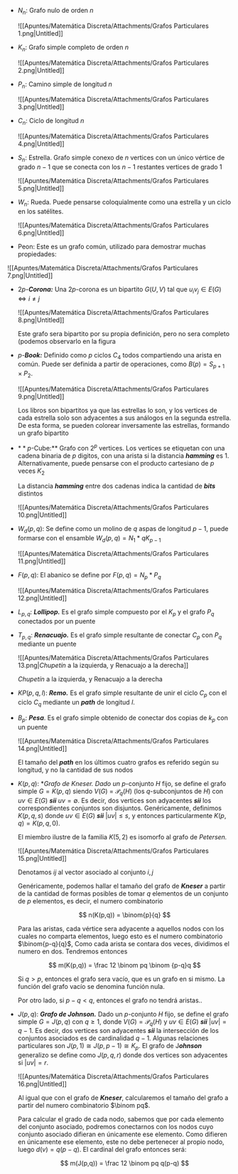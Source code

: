 - $N_n:$ Grafo nulo de orden $n$
    
    ![[Apuntes/Matemática Discreta/Attachments/Grafos Particulares 1.png|Untitled]]
    
- $K_n:$ Grafo simple completo de orden $n$
    
    ![[Apuntes/Matemática Discreta/Attachments/Grafos Particulares 2.png|Untitled]]
    
- $P_n:$ Camino simple de longitud $n$
    
    ![[Apuntes/Matemática Discreta/Attachments/Grafos Particulares 3.png|Untitled]]
    
- $C_n:$ Ciclo de longitud $n$
    
    ![[Apuntes/Matemática Discreta/Attachments/Grafos Particulares 4.png|Untitled]]
    
- $S_n:$ Estrella. Grafo simple conexo de $n$ vertices con un único vértice de grado $n-1$ que se conecta con los $n{-}1$ restantes vertices de grado $1$
    
    ![[Apuntes/Matemática Discreta/Attachments/Grafos Particulares 5.png|Untitled]]
    
- $W_n:$ Rueda. Puede pensarse coloquialmente como una estrella y un ciclo en los satélites.
    
    ![[Apuntes/Matemática Discreta/Attachments/Grafos Particulares 6.png|Untitled]]
    
- $\text{Peon}$: Este es un grafo común, utilizado para demostrar muchas propiedades:

![[Apuntes/Matemática Discreta/Attachments/Grafos Particulares 7.png|Untitled]]

- $2p$-***Corona:*** Una $2p$-corona es un bipartito $G(U, V)$ tal que $u_iv_j \in E(G) \iff i\neq j$
    
    ![[Apuntes/Matemática Discreta/Attachments/Grafos Particulares 8.png|Untitled]]
    
    Este grafo sera bipartito por su propia definición, pero no sera completo (podemos observarlo en la figura
    
- $p$-***Book:*** Definido como $p$ ciclos $C_4$ todos compartiendo una arista en común. Puede ser definida a partir de operaciones, como $B(p) = S_{p+1} \times P_2$.
    
    ![[Apuntes/Matemática Discreta/Attachments/Grafos Particulares 9.png|Untitled]]
    
    Los libros son bipartitos ya que las estrellas lo son, y los vertices de cada estrella solo son adyacentes a sus análogos en la segunda estrella. De esta forma, se pueden colorear inversamente las estrellas, formando un grafo bipartito
    
- $**p$-Cube:** Grafo con $2^p$ vertices. Los vertices se etiquetan con una cadena binaria de $p$ digitos, con una arista si la distancia ***hamming*** es 1. Alternativamente, puede pensarse con el producto cartesiano de $p$ veces $K_2$
    
    La distancia ***hamming*** entre dos cadenas indica la cantidad de ***bits*** distintos
    
    ![[Apuntes/Matemática Discreta/Attachments/Grafos Particulares 10.png|Untitled]]
    
- $W_d(p,q):$ Se define como un molino de $q$ aspas de longitud $p-1$, puede formarse con el ensamble  $W_d(p,q) = N_1 * qK_{p-1}$
    
    ![[Apuntes/Matemática Discreta/Attachments/Grafos Particulares 11.png|Untitled]]
    
- $F(p,q):$ El abanico se define por $F(p,q) = N_p * P_q$
    
    ![[Apuntes/Matemática Discreta/Attachments/Grafos Particulares 12.png|Untitled]]
    
- $L_{p,q}:$ ***Lollipop.*** Es el grafo simple compuesto por el $K_p$ y el grafo $P_q$ conectados por un puente
- $T_{p,q}:$ ***Renacuajo.*** Es el grafo simple resultante de conectar $C_p$ con $P_q$ mediante un puente
    
    ![[Apuntes/Matemática Discreta/Attachments/Grafos Particulares 13.png|*Chupetín* a la izquierda, y Renacuajo a la derecha]]
    
    *Chupetín* a la izquierda, y Renacuajo a la derecha
    
- $KP(p,q,l):$ ***Remo.*** Es el grafo simple resultante de unir el ciclo $C_p$ con el ciclo $C_q$ mediante un ***path*** de longitud $l$.
- $B_p:$ ***Pesa***. Es el grafo simple obtenido de conectar dos copias de $k_p$ con un puente
    
    ![[Apuntes/Matemática Discreta/Attachments/Grafos Particulares 14.png|Untitled]]
    
    El tamaño del ***path*** en los últimos cuatro grafos es referido según su longitud, y no la cantidad de sus nodos 
    
- $K(p,q):$ ***Grafo de *Kneser.** Dado un* $p$-conjunto $H$ fijo, se define el grafo simple $G = K(p,q)$ siendo $V(G)$ = $\mathcal{P}_q(H)$ (los $q$-subconjuntos de $H$) con $uv \in E(G)$ ***sii*** $uv = \emptyset$. Es decir, dos vertices son adyacentes ***sii*** los correspondientes conjuntos son disjuntos. Genéricamente, definimos $K(p,q,s)$ donde $uv \in E(G)$ ***sii*** $|uv| \leq s$, y entonces particularmente $K(p,q) = K(p,q,0)$.
    
    El miembro ilustre de la familia $K(5,2)$ es isomorfo al grafo de *Petersen.*
    
    ![[Apuntes/Matemática Discreta/Attachments/Grafos Particulares 15.png|Untitled]]
    
    Denotamos $ij$ al vector asociado al conjunto ${i, j}$
    
    Genéricamente, podemos hallar el tamaño del grafo de ***Kneser*** a partir de la cantidad de formas posibles de tomar $q$ elementos de un conjunto de $p$ elementos, es decir, el numero combinatorio
    
    $$
    n(K(p,q)) = \binom{p}{q}
    $$
    
    Para las aristas, cada vértice sera adyacente a aquellos nodos con los cuales no comparta elementos, luego esto es el numero combinatorio $\binom{p-q}{q}$, Como cada arista se contara dos veces, dividimos el numero en dos. Tendremos entonces
    
    $$
    m(K(p,q)) = \frac 12 \binom pq \binom {p-q}q
    $$
    
    Si $q > p$, entonces el grafo sera vacío, que es un grafo en si mismo. La función del grafo vacío se denomina función nula.
    
    Por otro lado, si $p - q < q$, entonces el grafo no tendrá aristas..
    
- $J(p,q):$ ***Grafo de Johnson.*** Dado un $p$-conjunto $H$ fijo, se define el grafo simple $G = J(p,q)$ con $q \geq 1$, donde $V(G) = \mathcal P_q(H)$ y $uv \in E(G)$ ***sii*** $|uv| = q-1$. Es decir, dos vertices son adyacentes ***sii*** la intersección de los conjuntos asociados es de cardinalidad $q-1$. Algunas relaciones particulares son $J(p, 1) \cong J(p, p-1) \cong K_p$. El grafo de J***ohnson*** generalizo se define como $J(p,q,r)$ donde dos vertices son adyacentes si $|uv| = r$.
    
    ![[Apuntes/Matemática Discreta/Attachments/Grafos Particulares 16.png|Untitled]]
    
    Al igual que con el grafo de ***Kneser***, calcularemos el tamaño del grafo a partir del numero combinatorio $\binom pq$.
    
    Para calcular el grado de cada nodo, sabemos que por cada elemento del conjunto asociado, podremos conectarnos con los nodos cuyo conjunto asociado difieran en únicamente ese elemento. Como difieren en únicamente ese elemento, este no debe pertenecer al propio nodo, luego $d(v) = q(p-q)$. El cardinal del grafo entonces será:
    
    $$
    m(J(p,q)) = \frac 12 \binom pq q(p-q)
    $$